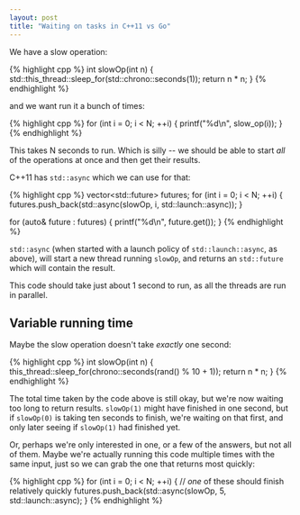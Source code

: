 ```yaml
---
layout: post
title: "Waiting on tasks in C++11 vs Go"
---
```


We have a slow operation:

{% highlight cpp %}
int slowOp(int n) {
  std::this_thread::sleep_for(std::chrono::seconds(1));
  return n * n;
}
{% endhighlight %}

and we want run it a bunch of times:

{% highlight cpp %}
for (int i = 0; i < N; ++i) {
  printf("%d\n", slow_op(i));
}
{% endhighlight %}

This takes N seconds to run. Which is silly -- we should be able to start _all_
of the operations at once and then get their results.

C++11 has `std::async` which we can use for that:

{% highlight cpp %}
vector<std::future<int>> futures;
for (int i = 0; i < N; ++i) {
  futures.push_back(std::async(slowOp, i, std::launch::async));
}

for (auto& future : futures) {
  printf("%d\n", future.get());
}
{% endhighlight %}

`std::async` (when started with a launch policy of `std::launch::async`, as
    above), will start a new thread running `slowOp`, and returns an
`std::future` which will contain the result.

This code should take just about 1 second to run, as all the threads are run in
parallel.

## Variable running time

Maybe the slow operation doesn't take _exactly_ one second:

{% highlight cpp %}
int slowOp(int n) {
  this_thread::sleep_for(chrono::seconds(rand() % 10 + 1));
  return n * n;
}
{% endhighlight %}

The total time taken by the code above is still okay, but we're now waiting too
long to return results. `slowOp(1)` might have finished in one second, but if
`slowOp(0)` is taking ten seconds to finish, we're waiting on that first, and
only later seeing if `slowOp(1)` had finished yet.

Or, perhaps we're only interested in one, or a few of the answers, but not all of
them. Maybe we're actually running this code multiple times with the same input,
  just so we can grab the one that returns most quickly:

{% highlight cpp %}
for (int i = 0; i < N; ++i) {
  // *one* of these should finish relatively quickly
  futures.push_back(std::async(slowOp, 5, std::launch::async);
}
{% endhighlight %}
